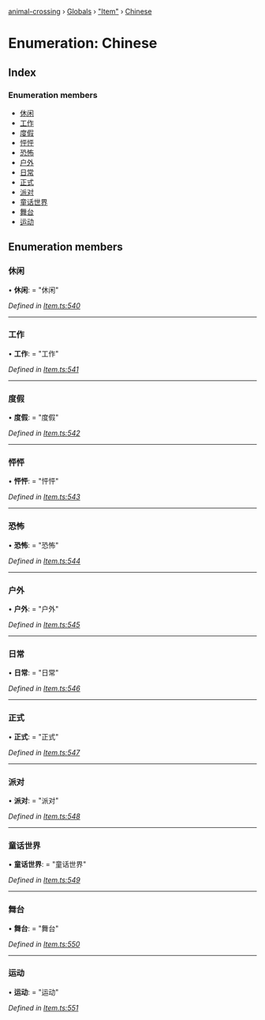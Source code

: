 [animal-crossing](../README.md) › [Globals](../globals.md) › ["Item"](../modules/_item_.md) › [Chinese](_item_.chinese.md)

# Enumeration: Chinese

## Index

### Enumeration members

* [休闲](_item_.chinese.md#休闲)
* [工作](_item_.chinese.md#工作)
* [度假](_item_.chinese.md#度假)
* [怦怦](_item_.chinese.md#怦怦)
* [恐怖](_item_.chinese.md#恐怖)
* [户外](_item_.chinese.md#户外)
* [日常](_item_.chinese.md#日常)
* [正式](_item_.chinese.md#正式)
* [派对](_item_.chinese.md#派对)
* [童话世界](_item_.chinese.md#童话世界)
* [舞台](_item_.chinese.md#舞台)
* [运动](_item_.chinese.md#运动)

## Enumeration members

###  休闲

• **休闲**: = "休闲"

*Defined in [Item.ts:540](https://github.com/Norviah/animal-crossing/blob/b7769d3/module/types/Item.ts#L540)*

___

###  工作

• **工作**: = "工作"

*Defined in [Item.ts:541](https://github.com/Norviah/animal-crossing/blob/b7769d3/module/types/Item.ts#L541)*

___

###  度假

• **度假**: = "度假"

*Defined in [Item.ts:542](https://github.com/Norviah/animal-crossing/blob/b7769d3/module/types/Item.ts#L542)*

___

###  怦怦

• **怦怦**: = "怦怦"

*Defined in [Item.ts:543](https://github.com/Norviah/animal-crossing/blob/b7769d3/module/types/Item.ts#L543)*

___

###  恐怖

• **恐怖**: = "恐怖"

*Defined in [Item.ts:544](https://github.com/Norviah/animal-crossing/blob/b7769d3/module/types/Item.ts#L544)*

___

###  户外

• **户外**: = "户外"

*Defined in [Item.ts:545](https://github.com/Norviah/animal-crossing/blob/b7769d3/module/types/Item.ts#L545)*

___

###  日常

• **日常**: = "日常"

*Defined in [Item.ts:546](https://github.com/Norviah/animal-crossing/blob/b7769d3/module/types/Item.ts#L546)*

___

###  正式

• **正式**: = "正式"

*Defined in [Item.ts:547](https://github.com/Norviah/animal-crossing/blob/b7769d3/module/types/Item.ts#L547)*

___

###  派对

• **派对**: = "派对"

*Defined in [Item.ts:548](https://github.com/Norviah/animal-crossing/blob/b7769d3/module/types/Item.ts#L548)*

___

###  童话世界

• **童话世界**: = "童话世界"

*Defined in [Item.ts:549](https://github.com/Norviah/animal-crossing/blob/b7769d3/module/types/Item.ts#L549)*

___

###  舞台

• **舞台**: = "舞台"

*Defined in [Item.ts:550](https://github.com/Norviah/animal-crossing/blob/b7769d3/module/types/Item.ts#L550)*

___

###  运动

• **运动**: = "运动"

*Defined in [Item.ts:551](https://github.com/Norviah/animal-crossing/blob/b7769d3/module/types/Item.ts#L551)*
